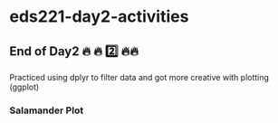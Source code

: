 # eds221-day2-activities
## End of Day2 🔥 🔥 2️⃣ 🔥🔥

Practiced using dplyr to filter data and got more creative with plotting (ggplot)

### Salamander Plot
